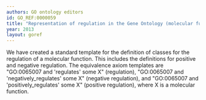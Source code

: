```yaml
--- 
authors: GO ontology editors
id: GO_REF:0000059
title: "Representation of regulation in the Gene Ontology (molecular function) "
year: 2013
layout: goref
---
```


We have created a standard template for the definition of classes for the regulation of a molecular function. This includes the definitions for positive and negative regulation. The equivalence axiom templates are "GO:0065007 and 'regulates' some X" (regulation), "GO:0065007 and 'negatively_regulates' some X" (negative regulation), and "GO:0065007 and 'positively_regulates' some X" (positive regulation), where X is a molecular function.
